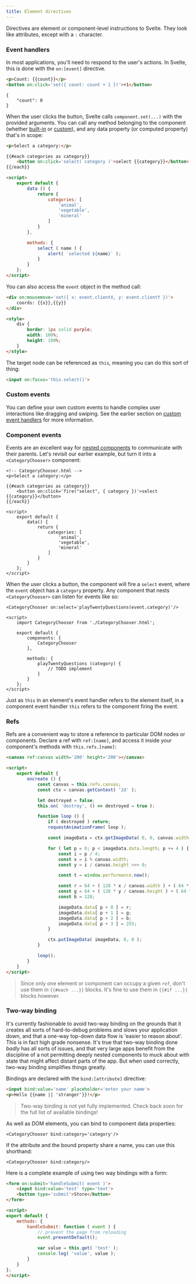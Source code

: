 ```yaml
---
title: Element directives
---
```


Directives are element or component-level instructions to Svelte. They look like attributes, except with a `:` character.

### Event handlers

In most applications, you'll need to respond to the user's actions. In Svelte, this is done with the `on:[event]` directive.

```html
<p>Count: {{count}}</p>
<button on:click='set({ count: count + 1 })'>+1</button>
```

```hidden-data
{
	"count": 0
}
```

When the user clicks the button, Svelte calls `component.set(...)` with the provided arguments. You can call any method belonging to the component (whether [built-in](#component-api) or [custom](#custom-methods)), and any data property (or computed property) that's in scope:

```html
<p>Select a category:</p>

{{#each categories as category}}
	<button on:click='select( category )'>select {{category}}</button>
{{/each}}

<script>
	export default {
		data () {
			return {
				categories: [
					'animal',
					'vegetable',
					'mineral'
				]
			}
		},

		methods: {
			select ( name ) {
				alert( `selected ${name}` );
			}
		}
	};
</script>
```

You can also access the `event` object in the method call:

```html
<div on:mousemove='set({ x: event.clientX, y: event.clientY })'>
	coords: {{x}},{{y}}
</div>

<style>
	div {
		border: 1px solid purple;
		width: 100%;
		height: 100%;
	}
</style>
```

The target node can be referenced as `this`, meaning you can do this sort of thing:

```html
<input on:focus='this.select()'>
```

### Custom events

You can define your own custom events to handle complex user interactions like dragging and swiping. See the earlier section on [custom event handlers](#custom-event-handlers) for more information.

### Component events

Events are an excellent way for [nested components](#nested-components) to communicate with their parents. Let's revisit our earlier example, but turn it into a `<CategoryChooser>` component:

```html-no-repl
<!-- CategoryChooser.html -->
<p>Select a category:</p>

{{#each categories as category}}
	<button on:click='fire("select", { category })'>select {{category}}</button>
{{/each}}

<script>
	export default {
		data() {
			return {
				categories: [
					'animal',
					'vegetable',
					'mineral'
				]
			}
		}
	};
</script>
```

When the user clicks a button, the component will fire a `select` event, where the `event` object has a `category` property. Any component that nests `<CategoryChooser>` can listen for events like so:

```html-no-repl
<CategoryChooser on:select='playTwentyQuestions(event.category)'/>

<script>
	import CategoryChooser from './CategoryChooser.html';

	export default {
		components: {
			CategoryChooser
		},

		methods: {
			playTwentyQuestions (category) {
				// TODO implement
			}
		}
	};
</script>
```

Just as `this` in an element's event handler refers to the element itself, in a component event handler `this` refers to the component firing the event.


### Refs

Refs are a convenient way to store a reference to particular DOM nodes or components. Declare a ref with `ref:[name]`, and access it inside your component's methods with `this.refs.[name]`:

```html
<canvas ref:canvas width='200' height='200'></canvas>

<script>
	export default {
		oncreate () {
			const canvas = this.refs.canvas;
			const ctx = canvas.getContext( '2d' );

			let destroyed = false;
			this.on( 'destroy', () => destroyed = true );

			function loop () {
				if ( destroyed ) return;
				requestAnimationFrame( loop );

				const imageData = ctx.getImageData( 0, 0, canvas.width, canvas.height );

				for ( let p = 0; p < imageData.data.length; p += 4 ) {
					const i = p / 4;
					const x = i % canvas.width;
					const y = i / canvas.height >>> 0;

					const t = window.performance.now();

					const r = 64 + ( 128 * x / canvas.width ) + ( 64 * Math.sin( t / 1000 ) );
					const g = 64 + ( 128 * y / canvas.height ) + ( 64 * Math.cos( t / 1000 ) );
					const b = 128;

					imageData.data[ p + 0 ] = r;
					imageData.data[ p + 1 ] = g;
					imageData.data[ p + 2 ] = b;
					imageData.data[ p + 3 ] = 255;
				}

				ctx.putImageData( imageData, 0, 0 );
			}

			loop();
		}
	}
</script>
```

> Since only one element or component can occupy a given `ref`, don't use them in `{{#each ...}}` blocks. It's fine to use them in `{{#if ...}}` blocks however.


### Two-way binding

It's currently fashionable to avoid two-way binding on the grounds that it creates all sorts of hard-to-debug problems and slows your application down, and that a one-way top-down data flow is 'easier to reason about'. This is in fact high grade nonsense. It's true that two-way binding done *badly* has all sorts of issues, and that very large apps benefit from the discipline of a not permitting deeply nested components to muck about with state that might affect distant parts of the app. But when used correctly, two-way binding simplifies things greatly.

Bindings are declared with the `bind:[attribute]` directive:

```html
<input bind:value='name' placeholder='enter your name'>
<p>Hello {{name || 'stranger'}}!</p>
```

> Two-way binding is not yet fully implemented. Check back soon for the full list of available bindings!

As well as DOM elements, you can bind to component data properties:

```html-no-repl
<CategoryChooser bind:category='category'/>
```

If the attribute and the bound property share a name, you can use this shorthand:

```html-no-repl
<CategoryChooser bind:category/>
```

Here is a complete example of using two way bindings with a form:

```html
<form on:submit='handleSubmit( event )'>
	<input bind:value='test' type='text'>
	<button type='submit'>Store</button>
</form>

<script>
export default {
	methods: {
		handleSubmit: function ( event ) {
			// prevent the page from reloading
			event.preventDefault();

			var value = this.get( 'test' );
			console.log( 'value', value );
		}
	}
};
</script>
```
